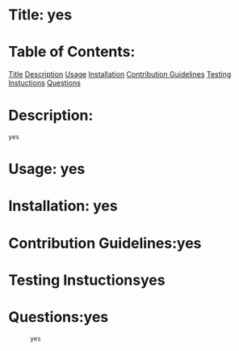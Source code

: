 

# Title: yes


# Table of Contents:
[Title](#title)
[Description](#description)
[Usage](#usage)
[Installation](#installation)
[Contribution Guidelines](#contribution-guidelines)
[Testing Instuctions](#testing-instuctions)
[Questions](#questions)



# Description:
    yes


# Usage: yes
    

# Installation: yes
    

# Contribution Guidelines:yes
    

# Testing Instuctionsyes
    

# Questions:yes 
          yes
